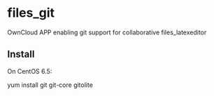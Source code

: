files_git
=========

OwnCloud APP enabling git support for collaborative files_latexeditor


Install
-------
On CentOS 6.5:

yum install git git-core gitolite

